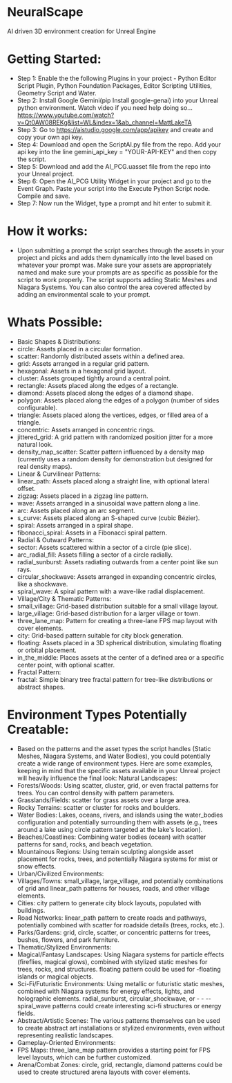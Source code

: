 # NeuralScape
AI driven 3D environment creation for Unreal Engine
# Getting Started:
- Step 1: Enable the the following Plugins in your project - Python Editor Script Plugin, Python Foundation Packages, Editor Scripting Utilities, Geometry Script and Water.
- Step 2: Install Google Gemini(pip Install google-genai) into your Unreal python environment. Watch video if you need help doing so... https://www.youtube.com/watch?v=Qt0AW08REKg&list=WL&index=1&ab_channel=MattLakeTA
- Step 3: Go to https://aistudio.google.com/app/apikey and create and copy your own api key.
- Step 4: Download and open the ScriptAI.py file from the repo. Add your api key into the line gemini_api_key = "YOUR-API-KEY" and then copy the script.
- Step 5: Download and add the AI_PCG.uasset file from the repo into your Unreal project.
- Step 6: Open the AI_PCG Utility Widget in your project and go to the Event Graph. Paste your script into the Execute Python Script node. Compile and save.
- Step 7: Now run the Widget, type a prompt and hit enter to submit it.
# How it works:
- Upon submitting a prompt the script searches through the assets in your project and picks and adds them dynamically into the level based on whatever your prompt was. Make sure your assets are appropriately named and make sure your prompts are as specific as possible for the script to work properly. The script supports adding Static Meshes and Niagara Systems. You can also control the area covered affected by adding an environmental scale to your prompt.
# Whats Possible:
- Basic Shapes & Distributions:
- circle: Assets placed in a circular formation.
- scatter: Randomly distributed assets within a defined area.
- grid: Assets arranged in a regular grid pattern.
- hexagonal: Assets in a hexagonal grid layout.
- cluster: Assets grouped tightly around a central point.
- rectangle: Assets placed along the edges of a rectangle.
- diamond: Assets placed along the edges of a diamond shape.
- polygon: Assets placed along the edges of a polygon (number of sides configurable).
- triangle: Assets placed along the vertices, edges, or filled area of a triangle.
- concentric: Assets arranged in concentric rings.
- jittered_grid: A grid pattern with randomized position jitter for a more natural look.
- density_map_scatter: Scatter pattern influenced by a density map (currently uses a random density for demonstration but designed for real density maps).
- Linear & Curvilinear Patterns:
- linear_path: Assets placed along a straight line, with optional lateral offset.
- zigzag: Assets placed in a zigzag line pattern.
- wave: Assets arranged in a sinusoidal wave pattern along a line.
- arc: Assets placed along an arc segment.
- s_curve: Assets placed along an S-shaped curve (cubic Bézier).
- spiral: Assets arranged in a spiral shape.
- fibonacci_spiral: Assets in a Fibonacci spiral pattern.
- Radial & Outward Patterns:
- sector: Assets scattered within a sector of a circle (pie slice).
- arc_radial_fill: Assets filling a sector of a circle radially.
- radial_sunburst: Assets radiating outwards from a center point like sun rays.
- circular_shockwave: Assets arranged in expanding concentric circles, like a shockwave.
- spiral_wave: A spiral pattern with a wave-like radial displacement.
- Village/City & Thematic Patterns:
- small_village: Grid-based distribution suitable for a small village layout.
- large_village: Grid-based distribution for a larger village or town.
- three_lane_map: Pattern for creating a three-lane FPS map layout with cover elements.
- city: Grid-based pattern suitable for city block generation.
- floating: Assets placed in a 3D spherical distribution, simulating floating or orbital placement.
- in_the_middle: Places assets at the center of a defined area or a specific center point, with optional scatter.
- Fractal Pattern:
- fractal: Simple binary tree fractal pattern for tree-like distributions or abstract shapes.

# Environment Types Potentially Creatable:
- Based on the patterns and the asset types the script handles (Static Meshes, Niagara Systems, and Water Bodies), you could potentially create a wide range of environment types. Here are some examples, keeping in mind that the specific assets available in your Unreal project will heavily influence the final look:
Natural Landscapes:
- Forests/Woods: Using scatter, cluster, grid, or even fractal patterns for trees. You can control density with pattern parameters.
- Grasslands/Fields: scatter for grass assets over a large area.
- Rocky Terrains: scatter or cluster for rocks and boulders.
- Water Bodies: Lakes, oceans, rivers, and islands using the water_bodies configuration and potentially surrounding them with assets (e.g., trees around a lake using circle pattern targeted at the lake's location).
- Beaches/Coastlines: Combining water bodies (ocean) with scatter patterns for sand, rocks, and beach vegetation.
- Mountainous Regions: Using terrain sculpting alongside asset placement for rocks, trees, and potentially Niagara systems for mist or snow effects.
- Urban/Civilized Environments:
- Villages/Towns: small_village, large_village, and potentially combinations of grid and linear_path patterns for houses, roads, and other village elements.
- Cities: city pattern to generate city block layouts, populated with buildings.
- Road Networks: linear_path pattern to create roads and pathways, potentially combined with scatter for roadside details (trees, rocks, etc.).
- Parks/Gardens: grid, circle, scatter, or concentric patterns for trees, bushes, flowers, and park furniture.
- Thematic/Stylized Environments:
- Magical/Fantasy Landscapes: Using Niagara systems for particle effects (fireflies, magical glows), combined with stylized static meshes for trees, rocks, and structures. floating pattern could be used for -floating islands or magical objects.
- Sci-Fi/Futuristic Environments: Using metallic or futuristic static meshes, combined with Niagara systems for energy effects, lights, and holographic elements. radial_sunburst, circular_shockwave, or - - --spiral_wave patterns could create interesting sci-fi structures or energy fields.
- Abstract/Artistic Scenes: The various patterns themselves can be used to create abstract art installations or stylized environments, even without representing realistic landscapes.
- Gameplay-Oriented Environments:
- FPS Maps: three_lane_map pattern provides a starting point for FPS level layouts, which can be further customized.
- Arena/Combat Zones: circle, grid, rectangle, diamond patterns could be used to create structured arena layouts with cover elements.
